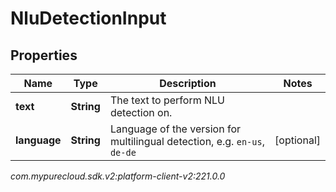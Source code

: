 # NluDetectionInput


## Properties

| Name | Type | Description | Notes |
| ------------ | ------------- | ------------- | ------------- |
| **text** | **String** | The text to perform NLU detection on. |  |
| **language** | **String** | Language of the version for multilingual detection, e.g. `en-us`, `de-de` |  [optional] |




_com.mypurecloud.sdk.v2:platform-client-v2:221.0.0_
